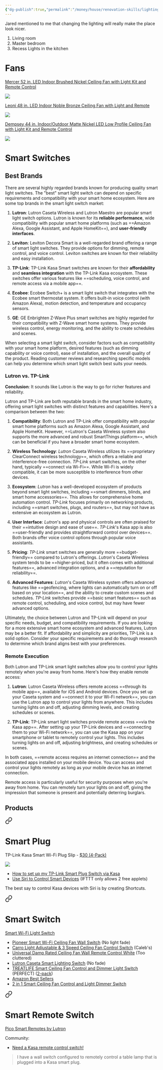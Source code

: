 ```yaml
---
{"dg-publish":true,"permalink":"/money/house/renovation-skills/lighting/","tags":["oakmore"],"created":"Jun 04, 2023, 10:47 PM"}
---
```



Jared mentioned to me that changing the lighting will really make the place look nicer.

1. Living room
2. Master bedroom
3. Recess Lights in the kitchen

# Fans

[Mercer 52 in. LED Indoor Brushed Nickel Ceiling Fan with Light Kit and Remote Control](https://www.homedepot.com/p/Home-Decorators-Collection-Mercer-52-in-LED-Indoor-Brushed-Nickel-Ceiling-Fan-with-Light-Kit-and-Remote-Control-54725/300654436?MERCH=REC-_-PLP_Browse-_-NA-_-300654436-_-N&)

![](https://images.thdstatic.com/productImages/3f0abc45-89b6-43cc-8951-6fd27535ed18/svn/brushed-nickel-home-decorators-collection-ceiling-fans-with-lights-54725-e1.1_max.jpg)

[Leoni 48 in. LED Indoor Noble Bronze Ceiling Fan with Light and Remote](https://www.homedepot.com/p/Hunter-Leoni-48-in-LED-Indoor-Noble-Bronze-Ceiling-Fan-with-Light-and-Remote-59219/206857861)

![](https://images.thdstatic.com/productImages/4b7e0670-4f6d-4aa4-8123-3a9abb820bfe/svn/noble-bronze-hunter-ceiling-fans-with-lights-59219-64_1000.jpg)

[Dempsey 44 in. Indoor/Outdoor Matte Nickel LED Low Profile Ceiling Fan with Light Kit and Remote Control](https://www.homedepot.com/p/Hunter-Dempsey-44-in-Indoor-Outdoor-Matte-Nickel-LED-Low-Profile-Ceiling-Fan-with-Light-Kit-and-Remote-Control-50398/314153066)

![](https://images.thdstatic.com/productImages/70d27009-7747-4299-97ae-167284820c45/svn/matte-nickel-hunter-ceiling-fans-with-lights-50398-64_1000.jpg)

# Smart Switches

## Best Brands

There are several highly regarded brands known for producing quality smart light switches. The "best" smart light switch can depend on specific requirements and compatibility with your smart home ecosystem. Here are some top brands in the smart light switch market:

1. **Lutron**: Lutron Caseta Wireless and Lutron Maestro are popular smart light switch options. Lutron is known for its **reliable performance**, wide compatibility with popular smart home platforms (such as ==Amazon Alexa, Google Assistant, and Apple HomeKit==), and **user-friendly interfaces**.
    
2. **Leviton**: Leviton Decora Smart is a well-regarded brand offering a range of smart light switches. They provide options for dimming, remote control, and voice control. Leviton switches are known for their reliability and easy installation.
    
3. **TP-Link**: TP-Link Kasa Smart switches are known for their **affordability** and **seamless integration** with the TP-Link Kasa ecosystem. These switches offer various features like ==scheduling, voice control, and remote access via a mobile app==.
    
4. **Ecobee**: Ecobee Switch+ is a smart light switch that integrates with the Ecobee smart thermostat system. It offers built-in voice control (with Amazon Alexa), motion detection, and temperature and occupancy sensors.
    
5. **GE**: GE Enbrighten Z-Wave Plus smart switches are highly regarded for their compatibility with Z-Wave smart home systems. They provide wireless control, energy monitoring, and the ability to create schedules and scenes.
    

When selecting a smart light switch, consider factors such as compatibility with your smart home platform, desired features (such as dimming capability or voice control), ease of installation, and the overall quality of the product. Reading customer reviews and researching specific models can help you determine which smart light switch best suits your needs.

### Lutron vs. TP-Link

**Conclusion**: It sounds like Lutron is the way to go for richer features and reliability.

Lutron and TP-Link are both reputable brands in the smart home industry, offering smart light switches with distinct features and capabilities. Here's a comparison between the two:

1. **Compatibility**: Both Lutron and TP-Link offer compatibility with popular smart home platforms such as Amazon Alexa, Google Assistant, and Apple HomeKit. However, ==Lutron's Caseta Wireless system also supports the more advanced and robust SmartThings platform==, which can be beneficial if you have a broader smart home ecosystem.
    
2. **Wireless Technology**: *Lutron* Caseta Wireless utilizes its ==proprietary ClearConnect wireless technology==, which offers a reliable and interference-free connection. *TP-Link* smart switches, on the other hand, typically ==connect via Wi-Fi==. While Wi-Fi is widely compatible, it can be more susceptible to interference from other devices.
    
3. **Ecosystem**: *Lutron* has a well-developed ecosystem of products beyond smart light switches, including ==smart dimmers, blinds, and smart home accessories==. This allows for comprehensive home automation control. *TP-Link* focuses primarily on networking products, including ==smart switches, plugs, and routers==, but may not have as extensive an ecosystem as Lutron.
    
4. **User Interface**: *Lutron*'s app and physical controls are often praised for their ==intuitive design and ease of use==. *TP-Link*'s Kasa app is also ==user-friendly and provides straightforward control over devices==. Both brands offer voice control options through popular voice assistants.
    
5. **Pricing**: *TP-Link* smart switches are generally more ==budget-friendly== compared to Lutron's offerings. *Lutron*'s Caseta Wireless system tends to be ==higher-priced, but it often comes with additional features==, advanced integration options, and a ==reputation for reliability==.
    
6. **Advanced Features**: *Lutron*'s Caseta Wireless system offers advanced features like ==geofencing, where lights can automatically turn on or off based on your location==, and the ability to create custom scenes and schedules. *TP-Link* switches provide ==basic smart features== such as remote control, scheduling, and voice control, but may have fewer advanced options.
    

Ultimately, the choice between Lutron and TP-Link will depend on your specific needs, budget, and compatibility requirements. If you are looking for a more extensive smart home ecosystem and advanced features, Lutron may be a better fit. If affordability and simplicity are priorities, TP-Link is a solid option. Consider your specific requirements and do thorough research to determine which brand aligns best with your preferences.

### Remote Execution

Both Lutron and TP-Link smart light switches allow you to control your lights remotely when you're away from home. Here's how they enable remote access:

1. **Lutron**: Lutron Caseta Wireless offers remote access ==through its mobile app==, available for iOS and Android devices. Once you set up your Caseta system and ==connect it to your Wi-Fi network==, you can use the Lutron app to control your lights from anywhere. This includes turning lights on and off, adjusting dimming levels, and creating schedules or scenes.
    
2. **TP-Link**: TP-Link smart light switches provide remote access ==via the Kasa app==. After setting up your TP-Link devices and ==connecting them to your Wi-Fi network==, you can use the Kasa app on your smartphone or tablet to remotely control your lights. This includes turning lights on and off, adjusting brightness, and creating schedules or scenes.
    

In both cases, ==remote access requires an internet connection== and the associated apps installed on your mobile device. You can access and control your lights remotely as long as your mobile device has an internet connection.

Remote access is particularly useful for security purposes when you're away from home. You can remotely turn your lights on and off, giving the impression that someone is present and potentially deterring burglars.

## Products


<div class="transclusion internal-embed is-loaded"><a class="markdown-embed-link" href="/shopping/house-ideas/house-ideas/#smart-plug" aria-label="Open link"><svg xmlns="http://www.w3.org/2000/svg" width="24" height="24" viewBox="0 0 24 24" fill="none" stroke="currentColor" stroke-width="2" stroke-linecap="round" stroke-linejoin="round" class="svg-icon lucide-link"><path d="M10 13a5 5 0 0 0 7.54.54l3-3a5 5 0 0 0-7.07-7.07l-1.72 1.71"></path><path d="M14 11a5 5 0 0 0-7.54-.54l-3 3a5 5 0 0 0 7.07 7.07l1.71-1.71"></path></svg></a><div class="markdown-embed">



# Smart Plug

‎TP-Link Kasa Smart Wi-Fi Plug Slip - [$30 (4-Pack)](https://www.amazon.com/TP-Link-Kasa-Smart-Wifi-Plug/dp/B07RCNB2L3/ref=sr_1_6)

![](https://static.tp-link.com/upload/image-line/22_EP25P4_01_1000x1000_normal_20220616184625u.png)

* [How to set up my TP-Link Smart Plug Switch via Kasa](https://www.tp-link.com/us/support/faq/946/)
* [Use Siri to Control Smart Devices](https://www.tp-link.com/us/support/faq/2528/) (IFTTT only allows 2 free applets)

The best say to control Kasa devices with Siri is by creating Shortcuts.


</div></div>



<div class="transclusion internal-embed is-loaded"><a class="markdown-embed-link" href="/shopping/house-ideas/house-ideas/#smart-switch" aria-label="Open link"><svg xmlns="http://www.w3.org/2000/svg" width="24" height="24" viewBox="0 0 24 24" fill="none" stroke="currentColor" stroke-width="2" stroke-linecap="round" stroke-linejoin="round" class="svg-icon lucide-link"><path d="M10 13a5 5 0 0 0 7.54.54l3-3a5 5 0 0 0-7.07-7.07l-1.72 1.71"></path><path d="M14 11a5 5 0 0 0-7.54-.54l-3 3a5 5 0 0 0 7.07 7.07l1.71-1.71"></path></svg></a><div class="markdown-embed">



# Smart Switch

[Smart Wi-Fi Light Switch](https://www.kasasmart.com/us/products/smart-switches/kasa-smart-wifi-light-switch-motion-activated-ks200m)

- [Pioneer Smart Wi-Fi Ceiling Fan Wall Switch](https://www.homedepot.com/pep/CARRO-Pioneer-Smart-Wi-Fi-Ceiling-Fan-Wall-Switch-1-Gang-Works-with-Alexa-Google-Home-and-Siri-PN-04F01A-WH1/315277027) (No light fade)
- [Carro Light Adjustable & 3 Speed Ceiling Fan Control Switch](https://www.amazon.com/gp/product/B0BD6ZBVYS/ref=ppx_yo_dt_b_search_asin_title?ie=UTF8&psc=1) (Caleb's)
- [Universal Damp Rated Ceiling Fan Wall Remote Control White](https://www.homedepot.com/p/Hunter-Universal-Damp-Rated-Ceiling-Fan-Wall-Remote-Control-White-99393/313862621#overlay) (Too cluttered)
- [Lutron Caseta Smart Lighting Switch](https://www.amazon.com/Lutron-Wireless-Lighting-PD-6ANS-WH-Assistant/dp/B017LRCG38/ref=asc_df_B017LRCG38) (No fade)
- [TREATLIFE Smart Ceiling Fan Control and Dimmer Light Switch](https://www.amazon.com/Ceiling-Control-Treatlife-Assistant-Schedule/dp/B086PPRWL7/ref=asc_df_B086PPRWL7)  (PERFECT) ([2-pack](https://www.amazon.com/Ceiling-Control-Treatlife-Assistant-Schedule/dp/B086PSPP4X/ref=zg_bs_g_5486416011_sccl_10/145-8733802-5374503?psc=1))
- [Amazon Best Sellers](https://www.amazon.com/gp/bestsellers/hi/5486416011/ref=zg_b_bs_5486416011_1)
- [2 in 1 Smart Ceiling Fan Control and Light Dimmer Switch](https://www.amazon.com/Ceiling-Control-Dimmer-Neutral-Required/dp/B0B469TZB4/ref=zg_bs_g_5486416011_sccl_41/145-8733802-5374503?th=1)

</div></div>



<div class="transclusion internal-embed is-loaded"><a class="markdown-embed-link" href="/shopping/house-ideas/house-ideas/#smart-remote-switch" aria-label="Open link"><svg xmlns="http://www.w3.org/2000/svg" width="24" height="24" viewBox="0 0 24 24" fill="none" stroke="currentColor" stroke-width="2" stroke-linecap="round" stroke-linejoin="round" class="svg-icon lucide-link"><path d="M10 13a5 5 0 0 0 7.54.54l3-3a5 5 0 0 0-7.07-7.07l-1.72 1.71"></path><path d="M14 11a5 5 0 0 0-7.54-.54l-3 3a5 5 0 0 0 7.07 7.07l1.71-1.71"></path></svg></a><div class="markdown-embed">



# Smart Remote Switch

[Pico Smart Remotes by Lutron](https://www.casetawireless.com/us/en/products/pico-remotes)

Community:
* [Need a Kasa remote control switch!](https://community.tp-link.com/en/home/forum/topic/209538)

> I have a wall switch configured to remotely control a table lamp that is plugged into a Kasa smart plug.


</div></div>

